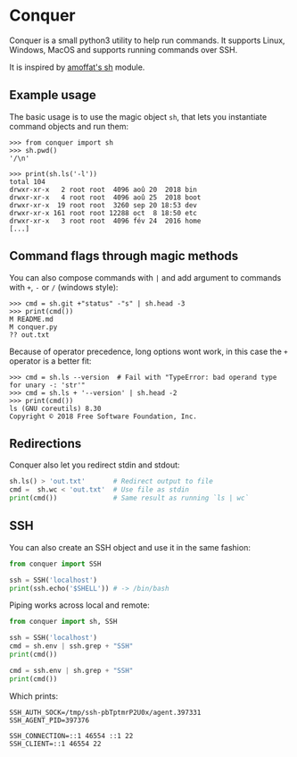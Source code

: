 # Conquer

Conquer is a small python3 utility to help run commands. It supports
Linux, Windows, MacOS and supports running commands over SSH.

It is inspired by [amoffat's sh](https://github.com/amoffat/sh) module.

## Example usage

The basic usage is to use the magic object `sh`, that lets you
instantiate command objects and run them:

    >>> from conquer import sh
    >>> sh.pwd()
    '/\n'

    >>> print(sh.ls('-l'))
    total 104
    drwxr-xr-x   2 root root  4096 aoû 20  2018 bin
    drwxr-xr-x   4 root root  4096 aoû 25  2018 boot
    drwxr-xr-x  19 root root  3260 sep 20 18:53 dev
    drwxr-xr-x 161 root root 12288 oct  8 18:50 etc
    drwxr-xr-x   3 root root  4096 fév 24  2016 home
    [...]


## Command flags through magic methods

You can also compose commands with `|` and add argument to commands
with `+`, `-` or `/` (windows style):

    >>> cmd = sh.git +"status" -"s" | sh.head -3
    >>> print(cmd())
	M README.md
	M conquer.py
	?? out.txt

Because of operator precedence, long options wont work, in this case
the `+` operator is a better fit:

```
>>> cmd = sh.ls --version  # Fail with "TypeError: bad operand type for unary -: 'str'"
>>> cmd = sh.ls + '--version' | sh.head -2
>>> print(cmd())
ls (GNU coreutils) 8.30
Copyright © 2018 Free Software Foundation, Inc.
```

## Redirections

Conquer also let you redirect stdin and stdout:

```python
sh.ls() > 'out.txt'       # Redirect output to file
cmd =  sh.wc < 'out.txt'  # Use file as stdin
print(cmd())              # Same result as running `ls | wc`
```


## SSH

You can also create an SSH object and use it in the same fashion:


``` python
from conquer import SSH

ssh = SSH('localhost')
print(ssh.echo('$SHELL')) # -> /bin/bash
```


Piping works across local and remote:


```python
from conquer import sh, SSH

ssh = SSH('localhost')
cmd = sh.env | ssh.grep + "SSH"
print(cmd())

cmd = ssh.env | sh.grep + "SSH"
print(cmd())
```

Which prints:

```
SSH_AUTH_SOCK=/tmp/ssh-pbTptmrP2U0x/agent.397331
SSH_AGENT_PID=397376

SSH_CONNECTION=::1 46554 ::1 22
SSH_CLIENT=::1 46554 22
```
